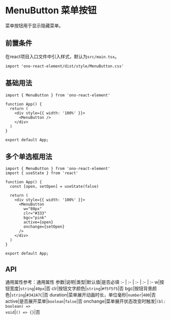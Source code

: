 # MenuButton 菜单按钮
菜单按钮用于显示隐藏菜单。

## 前置条件
在react项目入口文件中引入样式，默认为`src/main.tsx`。
```tsx
import 'ono-react-element/dist/style/MenuButton.css'
```

## 基础用法
```tsx
import { MenuButton } from 'ono-react-element'

function App() {
  return (
    <div style={{ width: '100%' }}>
      <MenuButton />
    </div>
  )
}

export default App;
```

## 多个单选框用法
```tsx
import { MenuButton } from 'ono-react-element'
import { useState } from 'react'

function App() {
  const [open, setOpen] = useState(false)

  return (
    <div style={{ width: '100%' }}>
      <MenuButton
        w="80px"
        clr="#333"
        bgc="pink"
        active={open}
        onchange={setOpen}
      />
    </div>
  )
}

export default App;
```

## API
通用属性参考：通用属性
参数|说明|类型|默认值|是否必填
:- | :- | :- | :- | :-
w|按钮宽度|<code>string</code>|<code>40px</code>|否
clr|按钮文字颜色|<code>string</code>|<code>#f5f5f5</code>|否
bgc|按钮背景颜色|<code>string</code>|<code>#342A7C</code>|否
duration|菜单展开动画时长，单位毫秒|<code>number</code>|<code>400</code>|否
active|是否展开菜单|<code>boolean</code>|<code>false</code>|否
onchange|菜单展开状态改变时触发|<code>(bl: boolean) => void</code>|<code>() => {}</code>|否
